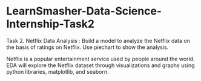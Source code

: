 # LearnSmasher-Data-Science-Internship-Task2
Task 2. Netflix Data Analysis : Build a model to analyze the Netflix data on the basis of  ratings on Netflix. Use piechart to show the analysis.

Netflix is a popular entertainment service used by people around the world. EDA will explore the Netflix dataset through visualizations and graphs using python libraries, matplotlib, and seaborn.
